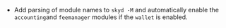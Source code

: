 - Add parsing of module names to `skyd -M` and automatically enable the
    `accounting`and `feemanager` modules if the `wallet` is enabled.
